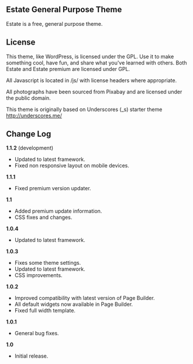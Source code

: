 Estate General Purpose Theme
---------------
Estate is a free, general purpose theme.


License
---------------
This theme, like WordPress, is licensed under the GPL. Use it to make something cool, have fun, and share what you've learned with others. Both Estate and Estate premium are licensed under GPL.

All Javascript is located in /js/ with license headers where appropriate.

All photographs have been sourced from Pixabay and are licensed under the public domain.

This theme is originally based on Underscores (_s) starter theme http://underscores.me/


Change Log
---------------

**1.1.2** (development)
* Updated to latest framework.
* Fixed non responsive layout on mobile devices.

**1.1.1**
* Fixed premium version updater.

**1.1**
* Added premium update information.
* CSS fixes and changes.

**1.0.4**
* Updated to latest framework.

**1.0.3**
* Fixes some theme settings.
* Updated to latest framework.
* CSS improvements.

**1.0.2**
* Improved compatibility with latest version of Page Builder.
* All default widgets now available in Page Builder.
* Fixed full width template.

**1.0.1**
* General bug fixes.

**1.0**
* Initial release.